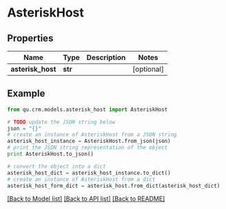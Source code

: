 # AsteriskHost


## Properties
Name | Type | Description | Notes
------------ | ------------- | ------------- | -------------
**asterisk_host** | **str** |  | [optional] 

## Example

```python
from qu.crm.models.asterisk_host import AsteriskHost

# TODO update the JSON string below
json = "{}"
# create an instance of AsteriskHost from a JSON string
asterisk_host_instance = AsteriskHost.from_json(json)
# print the JSON string representation of the object
print AsteriskHost.to_json()

# convert the object into a dict
asterisk_host_dict = asterisk_host_instance.to_dict()
# create an instance of AsteriskHost from a dict
asterisk_host_form_dict = asterisk_host.from_dict(asterisk_host_dict)
```
[[Back to Model list]](../README.md#documentation-for-models) [[Back to API list]](../README.md#documentation-for-api-endpoints) [[Back to README]](../README.md)


